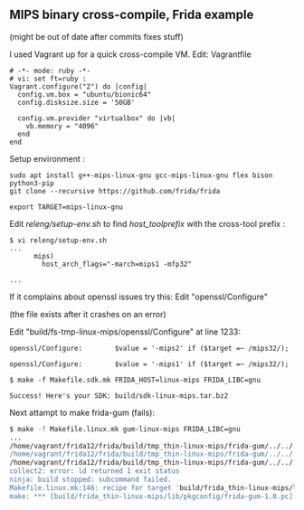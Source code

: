 ## MIPS binary cross-compile, Frida example
(might be out of date after commits fixes stuff)

I used Vagrant up for a quick cross-compile VM. 
Edit: Vagrantfile
```
# -*- mode: ruby -*-
# vi: set ft=ruby :
Vagrant.configure("2") do |config|
  config.vm.box = "ubuntu/bionic64"
  config.disksize.size = '50GB'

  config.vm.provider "virtualbox" do |vb|
    vb.memory = "4096"
  end
end

```
Setup environment :

```
sudo apt install g++-mips-linux-gnu gcc-mips-linux-gnu flex bison python3-pip 
git clone --recursive https://github.com/frida/frida

export TARGET=mips-linux-gnu

```

Edit *releng/setup-env.sh* to find *host_toolprefix* with the cross-tool prefix :
```
$ vi releng/setup-env.sh
...
      mips)
        host_arch_flags="-march=mips1 -mfp32"

...   

```

If it complains about openssl issues try this:
Edit "openssl/Configure" 

(the file exists after it crashes on an error)

Edit "build/fs-tmp-linux-mips/openssl/Configure" at line 1233:     
```
openssl/Configure:        $value = '-mips2' if ($target =~ /mips32/);
```
```
openssl/Configure:        $value = '-mips1' if ($target =~ /mips32/);
```

```
$ make -f Makefile.sdk.mk FRIDA_HOST=linux-mips FRIDA_LIBC=gnu

Success! Here's your SDK: build/sdk-linux-mips.tar.bz2

```

Next attampt to make frida-gum (fails):
```bash
$ make -f Makefile.linux.mk gum-linux-mips FRIDA_LIBC=gnu
...
/home/vagrant/frida12/frida/build/tmp_thin-linux-mips/frida-gum/../../../frida-gum/ext/tinycc/tccasm.c:1217: undefined reference to `asm_gen_code'
/home/vagrant/frida12/frida/build/tmp_thin-linux-mips/frida-gum/../../../frida-gum/ext/tinycc/tccasm.c:1234: undefined reference to `asm_gen_code'
/home/vagrant/frida12/frida/build/tmp_thin-linux-mips/frida-gum/../../../frida-gum/ext/tinycc/tccasm.c:1234: undefined reference to `asm_gen_code'
collect2: error: ld returned 1 exit status
ninja: build stopped: subcommand failed.
Makefile.linux.mk:146: recipe for target 'build/frida_thin-linux-mips/lib/pkgconfig/frida-gum-1.0.pc' failed
make: *** [build/frida_thin-linux-mips/lib/pkgconfig/frida-gum-1.0.pc] Error 1
```

